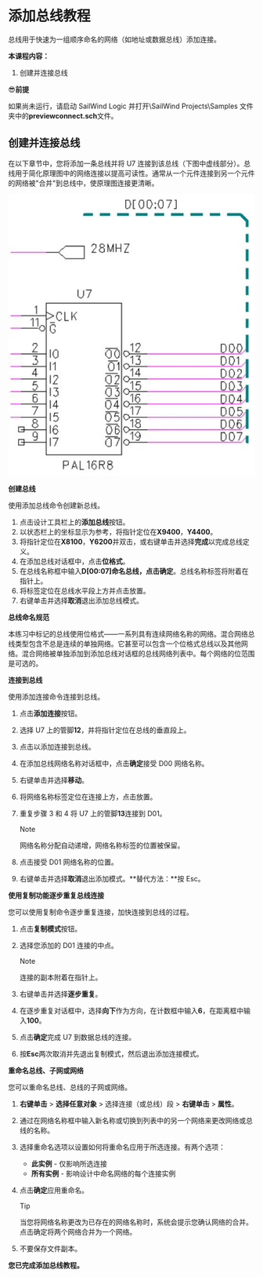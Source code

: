 # 添加总线教程
总线用于快速为一组顺序命名的网络（如地址或数据总线）添加连接。

**本课程内容：**

1. 创建并连接总线

😎**前提**

如果尚未运行，请启动 SailWind Logic 并打开\SailWind Projects\Samples 文件夹中的**previewconnect.sch**文件。

## 创建并连接总线
在以下章节中，您将添加一条总线并将 U7 连接到该总线（下图中虚线部分）。总线用于简化原理图中的网络连接以提高可读性。通常从一个元件连接到另一个元件的网络被"合并"到总线中，使原理图连接更清晰。

![](/logic/tutorial/6/_page_0_Figure_8.jpeg)

**创建总线**

使用添加总线命令创建新总线。

1. 点击设计工具栏上的**添加总线**按钮。
2. 以状态栏上的坐标显示为参考，将指针定位在**X9400**，**Y4400**。
3. 将指针定位在**X8100**，**Y6200**并双击，或右键单击并选择**完成**以完成总线定义。
4. 在添加总线对话框中，点击**位格式**。
5. 在总线名称框中输入**D[00:07]**命名总线，点击**确定**。总线名称标签将附着在指针上。
6. 将标签定位在总线水平段上方并点击放置。
7. 右键单击并选择**取消**退出添加总线模式。

**总线命名规范**

本练习中标记的总线使用位格式——一系列具有连续网络名称的网络。混合网络总线类型包含不总是连续的单独网络。它甚至可以包含一个位格式总线以及其他网络。混合网络被单独添加到添加总线对话框的总线网络列表中。每个网络的位范围是可选的。

**连接到总线**

使用添加连接命令连接到总线。

1. 点击**添加连接**按钮。
2. 选择 U7 上的管脚**12**，并将指针定位在总线的垂直段上。
3. 点击以添加连接到总线。
4. 在添加总线网络名称对话框中，点击**确定**接受 D00 网络名称。
5. 右键单击并选择**移动**。
6. 将网络名称标签定位在连接上方，点击放置。
7. 重复步骤 3 和 4 将 U7 上的管脚**13**连接到 D01。
    
    > [!NOTE]
    >
    > 网络名称分配自动递增，网络名称标签的位置被保留。
8. 点击接受 D01 网络名称的位置。
9. 右键单击并选择**取消**退出添加模式。**替代方法：**按 Esc。

**使用复制功能逐步重复总线连接**

您可以使用复制命令逐步重复连接，加快连接到总线的过程。

1. 点击**复制模式**按钮。
2. 选择您添加的 D01 连接的中点。
    
    > [!NOTE]
    >
    > 连接的副本附着在指针上。
3. 右键单击并选择**逐步重复**。
4. 在逐步重复对话框中，选择**向下**作为方向，在计数框中输入**6**，在距离框中输入**100**。
5. 点击**确定**完成 U7 到数据总线的连接。
6. 按**Esc**两次取消并先退出复制模式，然后退出添加连接模式。

**重命名总线、子网或网络**

您可以重命名总线、总线的子网或网络。

1. **右键单击** > **选择任意对象** > 选择连接（或总线）段 > **右键单击** > **属性**。
2. 通过在网络名称框中输入新名称或切换到列表中的另一个网络来更改网络或总线的名称。
3. 选择重命名选项以设置如何将重命名应用于所选连接。有两个选项：
    - **此实例** - 仅影响所选连接
    - **所有实例** - 影响设计中命名网络的每个连接实例
4. 点击**确定**应用重命名。

    > [!TIP]
    >
    > 当您将网络名称更改为已存在的网络名称时，系统会提示您确认网络的合并。点击确定将两个网络合并为一个网络。

5. 不要保存文件副本。

**您已完成添加总线教程。**